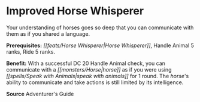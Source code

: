 ﻿---
cssclass: [feats]

---
# Improved Horse Whisperer

Your understanding of horses goes so deep that you can communicate with them as if you shared a language.

**Prerequisites:** _[[feats/Horse Whisperer|Horse Whisperer]]_, Handle Animal 5 ranks, Ride 5 ranks.

**Benefit:** With a successful DC 20 Handle Animal check, you can communicate with a _[[monsters/Horse|horse]]_ as if you were using _[[spells/Speak with Animals|speak with animals]]_ for 1 round. The _horse_'s ability to communicate and take actions is still limited by its intelligence.

**Source** Adventurer's Guide